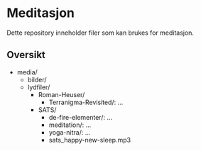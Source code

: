 # Meditasjon

Dette repository inneholder filer som kan brukes for meditasjon.

## Oversikt

* media/
    * bilder/
    * lydfiler/
       * Roman-Heuser/
          * Terranigma-Revisited/: …
       * SATS/
          * de-fire-elementer/: …
          * meditation/: …
          * yoga-nitra/: …
          * sats_happy-new-sleep.mp3